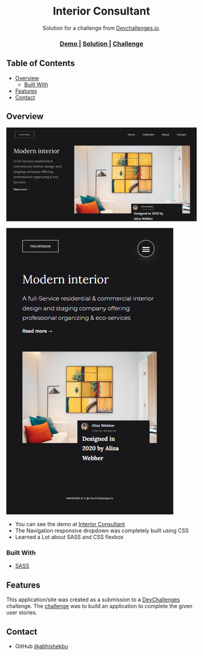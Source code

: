 <!-- Please update value in the {}  -->

<h1 align="center">Interior Consultant</h1>

<div align="center">
   Solution for a challenge from  <a href="http://devchallenges.io" target="_blank">Devchallenges.io</a>.
</div>

<div align="center">
  <h3>
    <a href="https://vigilant-thompson-5816f4.netlify.app">
      Demo
    </a>
    <span> | </span>
    <a href="https://devchallenges.io/solutions/sFuWTCOLmYzMkNGm0U7B">
      Solution
    </a>
    <span> | </span>
    <a href="https://devchallenges.io/challenges/Jymh2b2FyebRTUljkNcb">
      Challenge
    </a>
  </h3>
</div>

<!-- TABLE OF CONTENTS -->

## Table of Contents

- [Overview](#overview)
  - [Built With](#built-with)
- [Features](#features)
- [Contact](#contact)

<!-- OVERVIEW -->

## Overview

![screenshot](https://github.com/abhishekbu/Interior_design/blob/master/Screenshots/screenshot-1.png)

![screenshot](https://github.com/abhishekbu/Interior_design/blob/master/Screenshots/screenshot-2.png)

- You can see the demo at <a href="https://vigilant-thompson-5816f4.netlify.app">Interior Consultant</a>
- The Navigation responsive dropdown was completely built using CSS
- Learned a Lot about SASS and CSS flexbox

### Built With

<!-- This section should list any major frameworks that you built your project using. Here are a few examples.-->

- [SASS](https://sass-lang.com/)


## Features

<!-- List the features of your application or follow the template. Don't share the figma file here :) -->

This application/site was created as a submission to a [DevChallenges](https://devchallenges.io/challenges) challenge. The [challenge](https://devchallenges.io/challenges/Jymh2b2FyebRTUljkNcb) was to build an application to complete the given user stories.


## Contact

- GitHub [@abhishekbu](https://github.com/abhishekbu)
